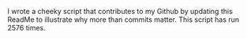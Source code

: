 I wrote a cheeky script that contributes to my Github by updating this ReadMe to illustrate why more than commits matter. This script has run 2576 times.